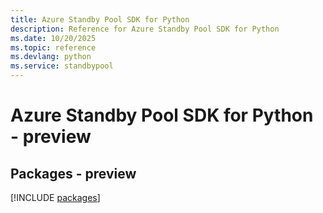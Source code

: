```yaml
---
title: Azure Standby Pool SDK for Python
description: Reference for Azure Standby Pool SDK for Python
ms.date: 10/20/2025
ms.topic: reference
ms.devlang: python
ms.service: standbypool
---
```

# Azure Standby Pool SDK for Python - preview
## Packages - preview
[!INCLUDE [packages](standby-pool-index.md)]